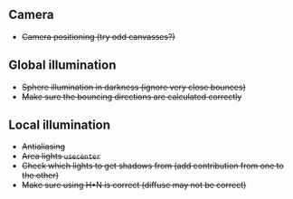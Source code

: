 ## Camera
- ~~Camera positioning (try odd canvasses?)~~

## Global illumination
- ~~Sphere illumination in darkness (ignore very close bounces)~~
- ~~Make sure the bouncing directions are calculated correctly~~

## Local illumination
- ~~Antialiasing~~
- ~~Area lights `usecenter`~~
- ~~Check which lights to get shadows from (add contribution from one to the other)~~
- ~~Make sure using H•N is correct (diffuse may not be correct)~~